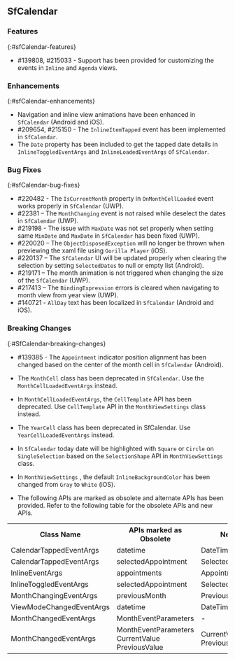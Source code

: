 ## SfCalendar


### Features
{:#sfCalendar-features}

* \#139808, \#215033 - Support has been provided for customizing the events in `Inline` and `Agenda` views.

### Enhancements
{:#sfCalendar-enhancements}

* Navigation and inline view animations have been enhanced in `SfCalendar` (Android and iOS).
* \#209654, \#215150 - The `InlineItemTapped` event has been implemented in `SfCalendar`.
* The `Date` property has been included to get the tapped date details in `InlineToggledEventArgs` and `InlineLoadedEventArgs` of `SfCalendar`. 

### Bug Fixes
{:#sfCalendar-bug-fixes}

* \#220482 - The `IsCurrentMonth` property in `OnMonthCellLoaded` event works properly in `SfCalendar` (UWP).
* \#22381 – The `MonthChanging` event is not raised while deselect the dates in `SfCalendar` (UWP).
* \#219198 - The issue with `MaxDate` was not set properly when setting same `MinDate` and `MaxDate` in `SfCalendar` has been fixed (UWP).
* \#220020 – The `ObjectDisposedException` will no longer be thrown when previewing the xaml file using `Gorilla Player` (iOS).
* \#220137 – The `SfCalendar` UI will be updated properly when clearing the selection by setting `SelectedDates` to null or empty list (Android).
* \#219171 – The month animation is not triggered when changing the size of the `SfCalendar` (UWP).
* \#217413 – The `BindingExpression` errors is cleared when navigating to month view from year view (UWP).
* \#140721 - `AllDay` text has been localized in `SfCalendar` (Android and iOS).

### Breaking Changes
{:#SfCalendar-breaking-changes}

* \#139385 - The `Appointment` indicator position alignment has been changed based on the center of the month cell in `SfCalendar` (Android).
* The `MonthCell` class has been deprecated in `SfCalendar`. Use the `MonthCellLoadedEventArgs` instead.
* In `MonthCellLoadedEventArgs`, the `CellTemplate` API has been deprecated. Use `CellTemplate` API in the `MonthViewSettings` class instead.
* The `YearCell` class has been deprecated in SfCalendar. Use `YearCellLoadedEventArgs` instead.
* In `SfCalendar` today date will be highlighted with `Square` or `Circle` on `SingleSelection` based on the `SelectionShape` API in `MonthViewSettings` class.
* In `MonthViewSettings` , the default `InlineBackgroundColor` has been changed from `Gray` to `White` (iOS).

* The following APIs are marked as obsolete and alternate APIs has been provided. Refer to the following table for the obsolete APIs and new APIs.

<table>
<tr>

<th> Class Name </th>
<th> APIs marked as Obsolete </th>
<th> New APIs </th>
</tr>

<tr>
<td> CalendarTappedEventArgs
</td>
<td> 
  datetime
</td>
<td> 
  DateTime
</td>
</tr>

<tr>
<td> CalendarTappedEventArgs
</td>
<td> 
  selectedAppointment
</td>
<td> 
  SelectedAppointment
</td>
</tr>

<tr>
<td> InlineEventArgs
</td>
<td> 
  appointments
</td>
<td> 
  Appointments
</td>
</tr>

<tr>
<td> InlineToggledEventArgs
</td>
<td> 
  selectedAppointment
</td>
<td> 
  SelectedAppointment
</td>
</tr>

<tr>
<td> MonthChangingEventArgs
</td>
<td> 
  previousMonth
</td>
<td> 
  PreviousMonth
</td>
</tr>

<tr>
<td> ViewModeChangedEventArgs
</td>
<td> 
  datetime
</td>
<td> 
  DateTime
</td>
</tr>

<tr>
<td> MonthChangedEventArgs
</td>
<td> 
  MonthEventParameters
</td>
<td> 
  -
</td>
</tr>
<tr>
<td> MonthChangedEventArgs
</td>
<td> 
  MonthEventParameters
  CurrentValue
  PreviousValue
</td>
<td> 
  CurrentValue
  PreviousValue
</td>
</tr>
</table>

